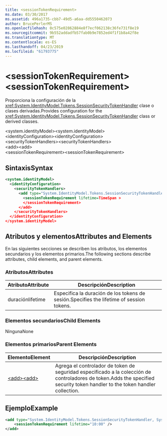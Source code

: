 ```yaml
---
title: <sessionTokenRequirement>
ms.date: 03/30/2017
ms.assetid: 496a1735-cbb7-49d5-a6aa-dd5550462073
author: BrucePerlerMS
ms.openlocfilehash: 0c575e02862884e8f7ecf062138c36fe731f8e19
ms.sourcegitcommit: 9b552addadfb57fab0b9e7852ed4f1f1b8a42f8e
ms.translationtype: MT
ms.contentlocale: es-ES
ms.lasthandoff: 04/23/2019
ms.locfileid: "61793775"
---
```

# <a name="sessiontokenrequirement"></a><span data-ttu-id="4ec62-101">\<sessionTokenRequirement></span><span class="sxs-lookup"><span data-stu-id="4ec62-101">\<sessionTokenRequirement></span></span>
<span data-ttu-id="4ec62-102">Proporciona la configuración de la <xref:System.IdentityModel.Tokens.SessionSecurityTokenHandler> clase o clases derivadas.</span><span class="sxs-lookup"><span data-stu-id="4ec62-102">Provides configuration for the <xref:System.IdentityModel.Tokens.SessionSecurityTokenHandler> class or derived classes.</span></span>  
  
 <span data-ttu-id="4ec62-103">\<system.identityModel></span><span class="sxs-lookup"><span data-stu-id="4ec62-103">\<system.identityModel></span></span>  
<span data-ttu-id="4ec62-104">\<identityConfiguration></span><span class="sxs-lookup"><span data-stu-id="4ec62-104">\<identityConfiguration></span></span>  
<span data-ttu-id="4ec62-105">\<securityTokenHandlers></span><span class="sxs-lookup"><span data-stu-id="4ec62-105">\<securityTokenHandlers></span></span>  
<span data-ttu-id="4ec62-106">\<add></span><span class="sxs-lookup"><span data-stu-id="4ec62-106">\<add></span></span>  
<span data-ttu-id="4ec62-107">\<sessionTokenRequirement></span><span class="sxs-lookup"><span data-stu-id="4ec62-107">\<sessionTokenRequirement></span></span>  
  
## <a name="syntax"></a><span data-ttu-id="4ec62-108">Sintaxis</span><span class="sxs-lookup"><span data-stu-id="4ec62-108">Syntax</span></span>  
  
```xml  
<system.identityModel>  
  <identityConfiguration>  
    <securityTokenHandlers>  
      <add type="System.IdentityModel.Tokens.SessionSecurityTokenHandler, System.IdentityModel">  
        <sessionTokenRequirement lifetime=TimeSpan >  
        </sessionTokenRequirement>  
      </add>  
    </securityTokenHandlers>  
  </identityConfiguration>  
</system.identityModel>  
```  
  
## <a name="attributes-and-elements"></a><span data-ttu-id="4ec62-109">Atributos y elementos</span><span class="sxs-lookup"><span data-stu-id="4ec62-109">Attributes and Elements</span></span>  
 <span data-ttu-id="4ec62-110">En las siguientes secciones se describen los atributos, los elementos secundarios y los elementos primarios.</span><span class="sxs-lookup"><span data-stu-id="4ec62-110">The following sections describe attributes, child elements, and parent elements.</span></span>  
  
### <a name="attributes"></a><span data-ttu-id="4ec62-111">Atributos</span><span class="sxs-lookup"><span data-stu-id="4ec62-111">Attributes</span></span>  
  
|<span data-ttu-id="4ec62-112">Atributo</span><span class="sxs-lookup"><span data-stu-id="4ec62-112">Attribute</span></span>|<span data-ttu-id="4ec62-113">Descripción</span><span class="sxs-lookup"><span data-stu-id="4ec62-113">Description</span></span>|  
|---------------|-----------------|  
|<span data-ttu-id="4ec62-114">duración</span><span class="sxs-lookup"><span data-stu-id="4ec62-114">lifetime</span></span>|<span data-ttu-id="4ec62-115">Especifica la duración de los tokens de sesión.</span><span class="sxs-lookup"><span data-stu-id="4ec62-115">Specifies the lifetime of session tokens.</span></span>|  
  
### <a name="child-elements"></a><span data-ttu-id="4ec62-116">Elementos secundarios</span><span class="sxs-lookup"><span data-stu-id="4ec62-116">Child Elements</span></span>  
 <span data-ttu-id="4ec62-117">Ninguna</span><span class="sxs-lookup"><span data-stu-id="4ec62-117">None</span></span>  
  
### <a name="parent-elements"></a><span data-ttu-id="4ec62-118">Elementos primarios</span><span class="sxs-lookup"><span data-stu-id="4ec62-118">Parent Elements</span></span>  
  
|<span data-ttu-id="4ec62-119">Elemento</span><span class="sxs-lookup"><span data-stu-id="4ec62-119">Element</span></span>|<span data-ttu-id="4ec62-120">Descripción</span><span class="sxs-lookup"><span data-stu-id="4ec62-120">Description</span></span>|  
|-------------|-----------------|  
|[<span data-ttu-id="4ec62-121">\<add></span><span class="sxs-lookup"><span data-stu-id="4ec62-121">\<add></span></span>](../../../../../docs/framework/configure-apps/file-schema/windows-identity-foundation/add.md)|<span data-ttu-id="4ec62-122">Agrega el controlador de token de seguridad especificado a la colección de controladores de token.</span><span class="sxs-lookup"><span data-stu-id="4ec62-122">Adds the specified security token handler to the token handler collection.</span></span>|  
  
## <a name="example"></a><span data-ttu-id="4ec62-123">Ejemplo</span><span class="sxs-lookup"><span data-stu-id="4ec62-123">Example</span></span>  
  
```xml  
<add type="System.IdentityModel.Tokens.SessionSecurityTokenHandler, System.IdentityModel">           
    <sessionTokenRequirement lifetime="10:00" />  
</add>  
```
